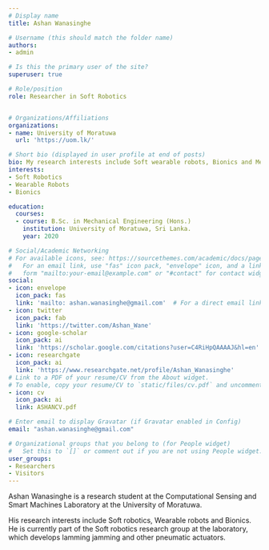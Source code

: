 ```yaml
---
# Display name
title: Ashan Wanasinghe

# Username (this should match the folder name)
authors:
- admin

# Is this the primary user of the site?
superuser: true

# Role/position
role: Researcher in Soft Robotics


# Organizations/Affiliations
organizations:
- name: University of Moratuwa
  url: 'https://uom.lk/'

# Short bio (displayed in user profile at end of posts)
bio: My research interests include Soft wearable robots, Bionics and Mechanical Engineering.
interests:
- Soft Robotics
- Wearable Robots
- Bionics

education:
  courses:
  - course: B.Sc. in Mechanical Engineering (Hons.)
    institution: University of Moratuwa, Sri Lanka.
    year: 2020

# Social/Academic Networking
# For available icons, see: https://sourcethemes.com/academic/docs/page-builder/#icons
#   For an email link, use "fas" icon pack, "envelope" icon, and a link in the
#   form "mailto:your-email@example.com" or "#contact" for contact widget.
social:
- icon: envelope
  icon_pack: fas
  link: 'mailto: ashan.wanasinghe@gmail.com'  # For a direct email link, use "mailto:".
- icon: twitter
  icon_pack: fab
  link: 'https://twitter.com/Ashan_Wane'
- icon: google-scholar
  icon_pack: ai
  link: 'https://scholar.google.com/citations?user=C4RiHpQAAAAJ&hl=en'
- icon: researchgate
  icon_pack: ai
  link: 'https://www.researchgate.net/profile/Ashan_Wanasinghe'
# Link to a PDF of your resume/CV from the About widget.
# To enable, copy your resume/CV to `static/files/cv.pdf` and uncomment the lines below.
- icon: cv
  icon_pack: ai
  link: ASHANCV.pdf

# Enter email to display Gravatar (if Gravatar enabled in Config)
email: "ashan.wanasinghe@gmail.com"

# Organizational groups that you belong to (for People widget)
#   Set this to `[]` or comment out if you are not using People widget.
user_groups:
- Researchers
- Visitors
---
```

Ashan Wanasinghe is a research student at the Computational Sensing and Smart Machines Laboratory at the University of Moratuwa. 

His research interests include Soft robotics, Wearable robots and Bionics. He is currently part of the Soft robotics research group at the laboratory, which develops lamming jamming and other pneumatic actuators.
